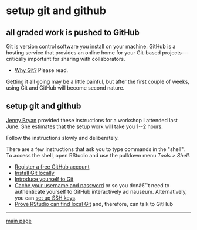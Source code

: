 
# setup git and github

## all graded work is pushed to GitHub  

Git is version control software you install on your machine. GitHub is a hosting service that provides an online home for your Git-based projects---critically important for sharing with collaborators. 

- [Why Git?](http://happygitwithr.com/big-picture.html#big-picture) Please read. 

Getting it all going may be a little painful, but after the first couple of weeks, using Git and GitHub will become second nature.  


## setup git and github  

[Jenny Bryan](https://github.com/jennybc) provided these instructions for a workshop I attended last June. She estimates that the setup work will take you 1--2 hours. 

Follow the instructions slowly and deliberately. 

There are a few instructions that ask you to type commands in the "shell". To access the shell, open RStudio and use the pulldown menu *Tools > Shell*. 
 

- [Register a free GitHub account](http://happygitwithr.com/github-acct.html#github-acct)  
- [Install Git locally](http://happygitwithr.com/install-git.html#install-git) 
- [Introduce yourself to Git](http://happygitwithr.com/hello-git.html#hello-git) 
- [Cache your username and password](http://happygitwithr.com/credential-caching.html#credential-caching) or  so you donâ€™t need to authenticate yourself to GitHub interactively ad nauseum. Alternatively, you can [set up SSH keys](http://happygitwithr.com/ssh-keys.html#ssh-keys).  
- [Prove RStudio can find local Git](http://happygitwithr.com/rstudio-git-github.html#rstudio-git-github) and, therefore, can talk to GitHub 

---


[main page](../README.md)
